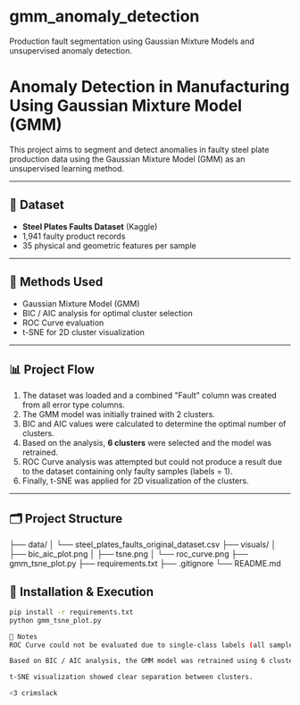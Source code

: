# gmm_anomaly_detection
Production fault segmentation using Gaussian Mixture Models and unsupervised anomaly detection.

# Anomaly Detection in Manufacturing Using Gaussian Mixture Model (GMM)

This project aims to segment and detect anomalies in faulty steel plate production data using the Gaussian Mixture Model (GMM) as an unsupervised learning method.

---

## 📁 Dataset

- **Steel Plates Faults Dataset** (Kaggle)
- 1,941 faulty product records
- 35 physical and geometric features per sample

---

## 🔧 Methods Used

- Gaussian Mixture Model (GMM)
- BIC / AIC analysis for optimal cluster selection
- ROC Curve evaluation
- t-SNE for 2D cluster visualization

---

## 📊 Project Flow

1. The dataset was loaded and a combined "Fault" column was created from all error type columns.
2. The GMM model was initially trained with 2 clusters.
3. BIC and AIC values were calculated to determine the optimal number of clusters.
4. Based on the analysis, **6 clusters** were selected and the model was retrained.
5. ROC Curve analysis was attempted but could not produce a result due to the dataset containing only faulty samples (labels = 1).
6. Finally, t-SNE was applied for 2D visualization of the clusters.

---

## 🗂️ Project Structure

├── data/
│ └── steel_plates_faults_original_dataset.csv
├── visuals/
│ ├── bic_aic_plot.png
│ ├── tsne.png
│ └── roc_curve.png
├── gmm_tsne_plot.py
├── requirements.txt
├── .gitignore
└── README.md

## 🧪 Installation & Execution

```bash
pip install -r requirements.txt
python gmm_tsne_plot.py

📌 Notes
ROC Curve could not be evaluated due to single-class labels (all samples labeled as faulty).

Based on BIC / AIC analysis, the GMM model was retrained using 6 clusters.

t-SNE visualization showed clear separation between clusters.

<3 crimslack

